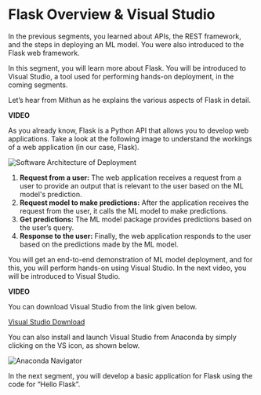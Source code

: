 # Flask Overview & Visual Studio

In the previous segments, you learned about APIs, the REST framework, and the steps in deploying an ML model. You were also introduced to the Flask web framework. 

In this segment, you will learn more about Flask. You will be introduced to Visual Studio, a tool used for performing hands-on deployment, in the coming segments.

Let’s hear from Mithun as he explains the various aspects of Flask in detail.

**VIDEO**

As you already know, Flask is a Python API that allows you to develop web applications. Take a look at the following image to understand the workings of a web application (in our case, Flask).

![Software Architecture of Deployment](https://i.ibb.co/41g1GHL/Software-Architecture-of-Deployment.png)

1.  **Request from a user:** The web application receives a request from a user to provide an output that is relevant to the user based on the ML model's prediction.
2.  **Request model to make predictions:** After the application receives the request from the user, it calls the ML model to make predictions.
3.  **Get predictions:** The ML model package provides predictions based on the user’s query. 
4.  **Response to the user:** Finally, the web application responds to the user based on the predictions made by the ML model.

You will get an end-to-end demonstration of ML model deployment, and for this, you will perform hands-on using Visual Studio. In the next video, you will be introduced to Visual Studio.

**VIDEO**

You can download Visual Studio from the link given below.

[Visual Studio Download](https://code.visualstudio.com/download)

You can also install and launch Visual Studio from Anaconda by simply clicking on the VS icon, as shown below.

![Anaconda Navigator](https://i.ibb.co/nfrDftW/Anaconda-Navigator.png)

In the next segment, you will develop a basic application for Flask using the code for “Hello Flask”.